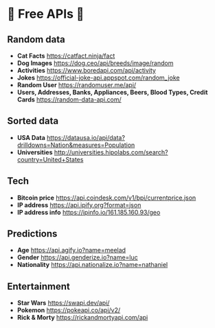 # :vertical_traffic_light: Free APIs :vertical_traffic_light:
## Random data
- **Cat Facts** https://catfact.ninja/fact
- **Dog Images** https://dog.ceo/api/breeds/image/random
- **Activities** https://www.boredapi.com/api/activity
- **Jokes** https://official-joke-api.appspot.com/random_joke
- **Random User** https://randomuser.me/api/
- **Users, Addresses, Banks, Appliances, Beers, Blood Types, Credit Cards** https://random-data-api.com/
## Sorted data
- **USA Data** https://datausa.io/api/data?drilldowns=Nation&measures=Population
- **Universities** http://universities.hipolabs.com/search?country=United+States
## Tech
- **Bitcoin price** https://api.coindesk.com/v1/bpi/currentprice.json
- **IP address** https://api.ipify.org?format=json
- **IP address info** https://ipinfo.io/161.185.160.93/geo
## Predictions
- **Age** https://api.agify.io?name=meelad
- **Gender** https://api.genderize.io?name=luc
- **Nationality** https://api.nationalize.io?name=nathaniel
## Entertainment
- **Star Wars** https://swapi.dev/api/
- **Pokemon** https://pokeapi.co/api/v2/
- **Rick & Morty** https://rickandmortyapi.com/api

